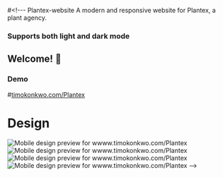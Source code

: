 #<!--- Plantex-website
A modern and responsive website for Plantex, a plant agency.

### Supports both light and dark mode ###

## Welcome! 👋

### Demo ### 
#[timokonkwo.com/Plantex](https://timokonkwo.com/Plantex)

# Design
![Mobile design preview for wwww.timokonkwo.com/Plantex](./assets/design/mobile1.png)
![Mobile design preview for wwww.timokonkwo.com/Plantex](./assets/design/mobile2.png)
![Mobile design preview for wwww.timokonkwo.com/Plantex](./assets/design/mobile3.png)
![Mobile design preview for wwww.timokonkwo.com/Plantex](./assets/design/mobile4.png)
-->
